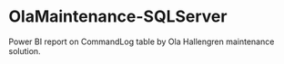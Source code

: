 # OlaMaintenance-SQLServer
Power BI report on CommandLog table by Ola Hallengren maintenance solution.
